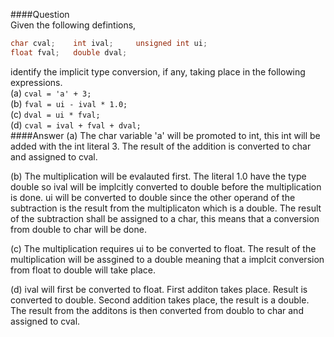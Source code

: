####Question  
Given the following defintions,  
```cpp
char cval;    int ival;     unsigned int ui;
float fval;   double dval;
```
identify the implicit type conversion, if any, taking place in the following expressions.  
(a) `cval = 'a' + 3;`  
(b) `fval = ui - ival * 1.0;`   
(c) `dval = ui * fval;`  
(d) `cval = ival + fval + dval;`  
####Answer
(a) The char variable 'a' will be promoted to int, this int will be added with the int literal 3. The result of the addition is converted to char and assigned to cval.  

(b) The multiplication will be evalauted first. The literal 1.0 have the type double so ival will be implcitly converted to double before the multiplication is done. ui will be converted to double since the other operand of the subtraction is the result from the multiplicaton which is a double. The result of the subtraction shall be assigned to a char, this means that a conversion from double to char will be done.  

(c) The multiplication requires ui to be converted to float. The result of the multiplication will be assgined to a double meaning that a implcit conversion from float to double will take place.  

(d) ival will first be converted to float. First additon takes place. Result is converted to double. Second addition takes place, the result is a double. The result from the additons is then converted from doublo to char and assigned to cval.  
